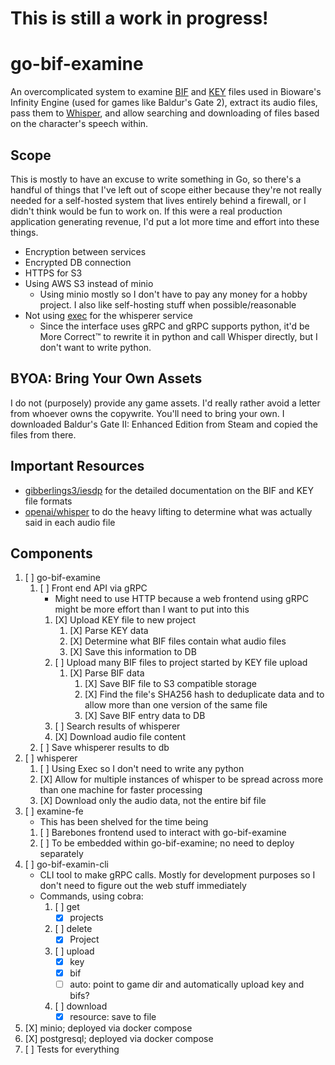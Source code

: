# This is still a work in progress!

# go-bif-examine
An overcomplicated system to examine [BIF](https://gibberlings3.github.io/iesdp/file_formats/ie_formats/bif_v1.htm) and [KEY](https://gibberlings3.github.io/iesdp/file_formats/ie_formats/key_v1.htm) files used in Bioware's Infinity Engine 
(used for games like Baldur's Gate 2), extract its audio files, pass them to [Whisper](https://github.com/openai/whisper), 
and allow searching and downloading of files based on the character's speech within.

## Scope
This is mostly to have an excuse to write something in Go, so there's a handful of things that
I've left out of scope either because they're not really needed for a self-hosted system that lives
entirely behind a firewall, or I didn't think would be fun to work on. If this were a real 
production application generating revenue, I'd put a lot more time and effort into these things.

- Encryption between services
- Encrypted DB connection
- HTTPS for S3
- Using AWS S3 instead of minio
  - Using minio mostly so I don't have to pay any money for a hobby project. I also like self-hosting stuff when possible/reasonable
- Not using [exec](https://pkg.go.dev/os/exec) for the whisperer service
  - Since the interface uses gRPC and gRPC supports python, it'd be More Correct™ to rewrite it in python and call Whisper directly, but I don't want to write python.

## BYOA: Bring Your Own Assets
I do not (purposely) provide any game assets. I'd really rather avoid a letter from whoever owns 
the copywrite. You'll need to bring your own. I downloaded Baldur's Gate II: Enhanced Edition
from Steam and copied the files from there.

## Important Resources
- [gibberlings3/iesdp](https://github.com/gibberlings3/iesdp/) for the detailed documentation on the BIF and KEY file formats
- [openai/whisper](https://github.com/openai/whisper) to do the heavy lifting to determine what was actually said in each audio file

## Components
1. [ ] go-bif-examine
    1. [ ] Front end API via gRPC
        - Might need to use HTTP because a web frontend using gRPC might be more effort than I want to put into this
        1. [X] Upload KEY file to new project
            1. [X] Parse KEY data
            2. [X] Determine what BIF files contain what audio files
            3. [X] Save this information to DB
        2. [ ] Upload many BIF files to project started by KEY file upload
            1. [X] Parse BIF data
                1. [X] Save BIF file to S3 compatible storage
                2. [X] Find the file's SHA256 hash to deduplicate data and to allow more than one version of the same file
                3. [X] Save BIF entry data to DB
        3. [ ] Search results of whisperer
        4. [X] Download audio file content
    2. [ ] Save whisperer results to db
2. [ ] whisperer
   1. [ ] Using Exec so I don't need to write any python
   2. [X] Allow for multiple instances of whisper to be spread across more than one machine for faster processing
   3. [X] Download only the audio data, not the entire bif file
3. [ ] examine-fe
    - This has been shelved for the time being
    1. [ ] Barebones frontend used to interact with go-bif-examine
    2. [ ] To be embedded within go-bif-examine; no need to deploy separately
4. [ ] go-bif-examin-cli
    - CLI tool to make gRPC calls. Mostly for development purposes so I don't need to figure out the web stuff immediately
    - Commands, using cobra:
      1. [ ] get
         - [X] projects
      2. [ ] delete
         - [X] Project
      3. [ ] upload
         - [X] key
         - [X] bif
         - [ ] auto: point to game dir and automatically upload key and bifs?
      4. [ ] download
         - [X] resource: save to file
5. [X] minio; deployed via docker compose
6. [X] postgresql; deployed via docker compose
7. [ ] Tests for everything
